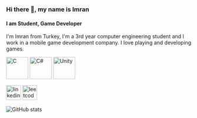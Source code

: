 ### Hi there 👋, my name is Imran
#### I am Student, Game Developer


I'm Imran from Turkey, I'm a 3rd year computer engineering student and I work in a mobile game development company. I love playing and developing games.

[<img src='https://i.hizliresim.com/nya4qfe.png' alt='C' height='60'>](https://www.linkedin.com/in/ahmet-imran-kavra%C5%9F-17907721a/) [<img src='https://i.hizliresim.com/l0bhjc2.png' alt='C#' height='60'>](https://www.linkedin.com/in/ahmet-imran-kavra%C5%9F-17907721a/) [<img src='https://i.hizliresim.com/sc11avk.png' alt='Unity' height='60'>](https://www.linkedin.com/in/ahmet-imran-kavra%C5%9F-17907721a/)


[<img src='https://i.hizliresim.com/hzthsxt.png' alt='linkedin' height='40'>](https://www.linkedin.com/in/ahmet-imran-kavra%C5%9F-17907721a/)  [<img src='https://i.hizliresim.com/jtx19bz.png' alt='leetcode' height='40'>](https://leetcode.com/Acharad/)  

![GitHub stats](https://github-readme-stats.vercel.app/api?username=Acharad&show_icons=true&count_private=true)  

